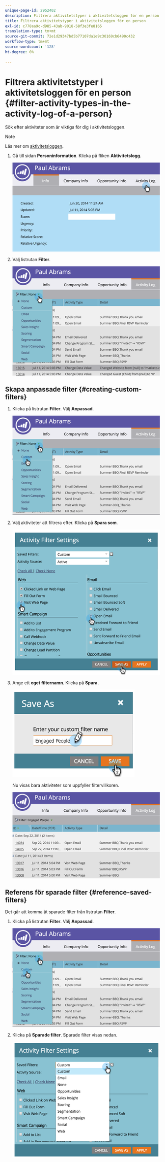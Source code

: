 ```yaml
---
unique-page-id: 2952402
description: Filtrera aktivitetstyper i aktivitetsloggen för en person - Marketo Docs - produktdokumentation
title: Filtrera aktivitetstyper i aktivitetsloggen för en person
exl-id: c778aa9c-d985-43ab-9018-58f3e3fe8165
translation-type: tm+mt
source-git-commit: 72e1d29347bd5b77107da1e9c30169cb6490c432
workflow-type: tm+mt
source-wordcount: '128'
ht-degree: 0%

---
```


# Filtrera aktivitetstyper i aktivitetsloggen för en person {#filter-activity-types-in-the-activity-log-of-a-person}

Sök efter aktiviteter som är viktiga för dig i aktivitetsloggen.

>[!NOTE]
>
>Läs mer om [aktivitetsloggen](/help/marketo/product-docs/core-marketo-concepts/smart-lists-and-static-lists/managing-people-in-smart-lists/locate-the-activity-log-for-a-person.md).

1. Gå till sidan **Personinformation**. Klicka på fliken **Aktivitetslogg**.

   ![](assets/one.png)

1. Välj listrutan **Filter**.

   ![](assets/two-3.png)

## Skapa anpassade filter {#creating-custom-filters}

1. Klicka på listrutan **Filter**. Välj **Anpassad**.

   ![](assets/three-3.png)

1. Välj aktiviteter att filtrera efter. Klicka på **Spara som**.

   ![](assets/image2015-4-27-22-3a55-3a43.png)

1. Ange ett **eget filternamn**. Klicka på **Spara**.

   ![](assets/five-1.png)

   Nu visas bara aktiviteter som uppfyller filtervillkoren.

   ![](assets/six-1.png)

## Referens för sparade filter {#reference-saved-filters}

Det går att komma åt sparade filter från listrutan **Filter**.

1. Klicka på listrutan **Filter**. Välj **Anpassad**.

   ![](assets/seven-1.png)

1. Klicka på **Sparade filter**. Sparade filter visas nedan.

   ![](assets/eight.png)
